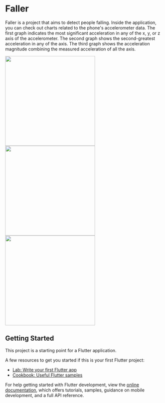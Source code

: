 # Faller
Faller is a project that aims to detect people falling. Inside the application, you can check out charts related to the phone's accelerometer data. The first graph indicates the most significant acceleration in any of the x, y, or z axis of the accelerometer. The second graph shows the second-greatest acceleration in any of the axis. The third graph shows the acceleration magnitude combining the measured acceleration of all the axis.

<img src="https://user-images.githubusercontent.com/26571713/200194815-ca3879ee-2799-43ce-8039-d09a467c68ce.jpg" width="288"> <img src="https://user-images.githubusercontent.com/26571713/200194817-4fc0dad2-be7b-4726-98f9-e12c49857c49.jpg" width="288"> <img src="https://user-images.githubusercontent.com/26571713/200194831-85bc107e-2b57-4052-b009-605d95b7e339.jpg" width="288">

## Getting Started

This project is a starting point for a Flutter application.

A few resources to get you started if this is your first Flutter project:

- [Lab: Write your first Flutter app](https://docs.flutter.dev/get-started/codelab)
- [Cookbook: Useful Flutter samples](https://docs.flutter.dev/cookbook)

For help getting started with Flutter development, view the
[online documentation](https://docs.flutter.dev/), which offers tutorials,
samples, guidance on mobile development, and a full API reference.
